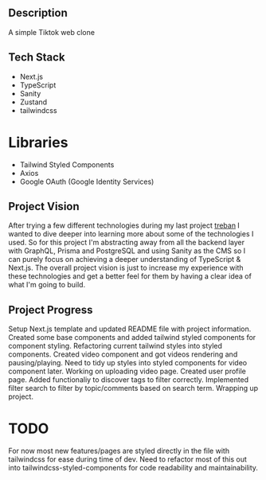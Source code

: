 ## Description

A simple Tiktok web clone

## Tech Stack

- Next.js
- TypeScript
- Sanity
- Zustand
- tailwindcss

# Libraries

- Tailwind Styled Components
- Axios
- Google OAuth (Google Identity Services)

## Project Vision

After trying a few different technologies during my last project [treban](https://github.com/Afanami/treban) I wanted to dive deeper into learning more about some of the technologies I used. So for this project I'm abstracting away from all the backend layer with GraphQL, Prisma and PostgreSQL and using Sanity as the CMS so I can purely focus on achieving a deeper understanding of TypeScript & Next.js. The overall project vision is just to increase my experience with these technologies and get a better feel for them by having a clear idea of what I'm going to build.

## Project Progress

Setup Next.js template and updated README file with project information. Created some base components and added tailwind styled components for component styling. Refactoring current tailwind styles into styled components. Created video component and got videos rendering and pausing/playing. Need to tidy up styles into styled components for video component later. Working on uploading video page. Created user profile page. Added functionaliy to discover tags to filter correctly. Implemented filter search to filter by topic/comments based on search term. Wrapping up project.

# TODO

For now most new features/pages are styled directly in the file with tailwindcss for ease during time of dev. Need to refactor most of this out into tailwindcss-styled-components for code readability and maintainability.

